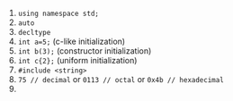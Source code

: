 1. `using namespace std;`
2. `auto`
3. `decltype`
4. `int a=5;` (c-like initialization)
5. `int b(3);` (constructor initialization)
6. `int c{2};` (uniform initialization)
7. `#include <string>`
8. `75 // decimal` or `0113 // octal` or `0x4b // hexadecimal`
9. 
<!--stackedit_data:
eyJoaXN0b3J5IjpbNjQ2ODA5NzEwXX0=
-->